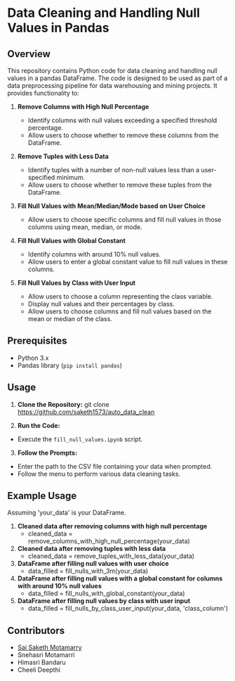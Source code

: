 # Data Cleaning and Handling Null Values in Pandas

## Overview

This repository contains Python code for data cleaning and handling null values in a pandas DataFrame. The code is designed to be used as part of a data preprocessing pipeline for data warehousing and mining projects. It provides functionality to:

1. **Remove Columns with High Null Percentage**
   - Identify columns with null values exceeding a specified threshold percentage.
   - Allow users to choose whether to remove these columns from the DataFrame.

2. **Remove Tuples with Less Data**
   - Identify tuples with a number of non-null values less than a user-specified minimum.
   - Allow users to choose whether to remove these tuples from the DataFrame.

3. **Fill Null Values with Mean/Median/Mode based on User Choice**
   - Allow users to choose specific columns and fill null values in those columns using mean, median, or mode.

4. **Fill Null Values with Global Constant**
   - Identify columns with around 10% null values.
   - Allow users to enter a global constant value to fill null values in these columns.

5. **Fill Null Values by Class with User Input**
   - Allow users to choose a column representing the class variable.
   - Display null values and their percentages by class.
   - Allow users to choose columns and fill null values based on the mean or median of the class.

## Prerequisites

- Python 3.x
- Pandas library (`pip install pandas`)

## Usage

1. **Clone the Repository:**
git clone https://github.com/saketh1573/auto_data_clean


2. **Run the Code:**
- Execute the `fill_null_values.ipynb` script.

3. **Follow the Prompts:**
- Enter the path to the CSV file containing your data when prompted.
- Follow the menu to perform various data cleaning tasks.

## Example Usage
  Assuming 'your_data' is your DataFrame.
  1. **Cleaned data after removing columns with high null percentage**
     - cleaned_data = remove_columns_with_high_null_percentage(your_data)
  2. **Cleaned data after removing tuples with less data**
     - cleaned_data = remove_tuples_with_less_data(your_data)
  3. **DataFrame after filling null values with user choice**
     - data_filled = fill_nulls_with_3m(your_data)
  4. **DataFrame after filling null values with a global constant for columns with around 10% null values**
     - data_filled = fill_nulls_with_global_constant(your_data)
  5. **DataFrame after filling null values by class with user input**
     - data_filled = fill_nulls_by_class_user_input(your_data, 'class_column')

## Contributors
  -  [Sai Saketh Motamarry ](https://github.com/saketh1573)
  - Snehasri Motamarri 
  - Himasri Bandaru
  - Cheeli Deepthi
